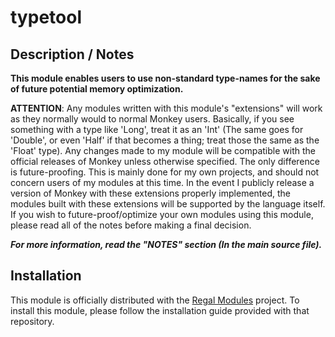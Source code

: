 typetool
========

## Description / Notes

**This module enables users to use non-standard type-names for the sake of future potential memory optimization.**

**ATTENTION**: Any modules written with this module's "extensions" will work as they normally would to normal Monkey users. Basically, if you see something with a type like 'Long', treat it as an 'Int' (The same goes for 'Double', or even 'Half' if that becomes a thing; treat those the same as the 'Float' type). Any changes made to my module will be compatible with the official releases of Monkey unless otherwise specified. The only difference is future-proofing. This is mainly done for my own projects, and should not concern users of my modules at this time. In the event I publicly release a version of Monkey with these extensions properly implemented, the modules built with these extensions will be supported by the language itself. If you wish to future-proof/optimize your own modules using this module, please read all of the notes before making a final decision.

***For more information, read the "NOTES" section (In the main source file).***

## Installation
This module is officially distributed with the [Regal Modules](https://github.com/Regal-Internet-Brothers/regal-modules#regal-modules) project. To install this module, please follow the installation guide provided with that repository.
